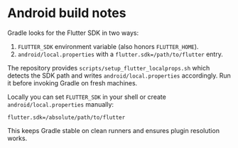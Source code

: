 # Android build notes

Gradle looks for the Flutter SDK in two ways:

1. `FLUTTER_SDK` environment variable (also honors `FLUTTER_HOME`).
2. `android/local.properties` with a `flutter.sdk=/path/to/flutter` entry.

The repository provides `scripts/setup_flutter_localprops.sh` which detects the
SDK path and writes `android/local.properties` accordingly. Run it before
invoking Gradle on fresh machines.

Locally you can set `FLUTTER_SDK` in your shell or create `android/local.properties`
manually:

```properties
flutter.sdk=/absolute/path/to/flutter
```

This keeps Gradle stable on clean runners and ensures plugin resolution works.
